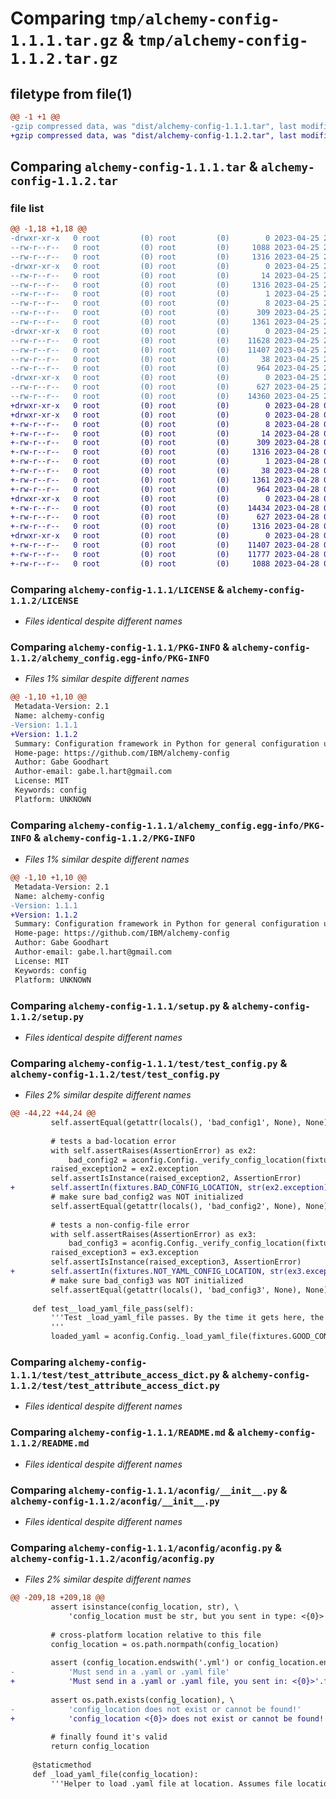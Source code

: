 # Comparing `tmp/alchemy-config-1.1.1.tar.gz` & `tmp/alchemy-config-1.1.2.tar.gz`

## filetype from file(1)

```diff
@@ -1 +1 @@
-gzip compressed data, was "dist/alchemy-config-1.1.1.tar", last modified: Tue Apr 25 21:56:59 2023, max compression
+gzip compressed data, was "dist/alchemy-config-1.1.2.tar", last modified: Fri Apr 28 01:09:19 2023, max compression
```

## Comparing `alchemy-config-1.1.1.tar` & `alchemy-config-1.1.2.tar`

### file list

```diff
@@ -1,18 +1,18 @@
-drwxr-xr-x   0 root         (0) root         (0)        0 2023-04-25 21:56:59.000000 alchemy-config-1.1.1/
--rw-r--r--   0 root         (0) root         (0)     1088 2023-04-25 21:56:32.000000 alchemy-config-1.1.1/LICENSE
--rw-r--r--   0 root         (0) root         (0)     1316 2023-04-25 21:56:59.000000 alchemy-config-1.1.1/PKG-INFO
-drwxr-xr-x   0 root         (0) root         (0)        0 2023-04-25 21:56:59.000000 alchemy-config-1.1.1/alchemy_config.egg-info/
--rw-r--r--   0 root         (0) root         (0)       14 2023-04-25 21:56:59.000000 alchemy-config-1.1.1/alchemy_config.egg-info/requires.txt
--rw-r--r--   0 root         (0) root         (0)     1316 2023-04-25 21:56:59.000000 alchemy-config-1.1.1/alchemy_config.egg-info/PKG-INFO
--rw-r--r--   0 root         (0) root         (0)        1 2023-04-25 21:56:59.000000 alchemy-config-1.1.1/alchemy_config.egg-info/dependency_links.txt
--rw-r--r--   0 root         (0) root         (0)        8 2023-04-25 21:56:59.000000 alchemy-config-1.1.1/alchemy_config.egg-info/top_level.txt
--rw-r--r--   0 root         (0) root         (0)      309 2023-04-25 21:56:59.000000 alchemy-config-1.1.1/alchemy_config.egg-info/SOURCES.txt
--rw-r--r--   0 root         (0) root         (0)     1361 2023-04-25 21:56:32.000000 alchemy-config-1.1.1/setup.py
-drwxr-xr-x   0 root         (0) root         (0)        0 2023-04-25 21:56:59.000000 alchemy-config-1.1.1/test/
--rw-r--r--   0 root         (0) root         (0)    11628 2023-04-25 21:56:32.000000 alchemy-config-1.1.1/test/test_config.py
--rw-r--r--   0 root         (0) root         (0)    11407 2023-04-25 21:56:32.000000 alchemy-config-1.1.1/test/test_attribute_access_dict.py
--rw-r--r--   0 root         (0) root         (0)       38 2023-04-25 21:56:59.000000 alchemy-config-1.1.1/setup.cfg
--rw-r--r--   0 root         (0) root         (0)      964 2023-04-25 21:56:32.000000 alchemy-config-1.1.1/README.md
-drwxr-xr-x   0 root         (0) root         (0)        0 2023-04-25 21:56:59.000000 alchemy-config-1.1.1/aconfig/
--rw-r--r--   0 root         (0) root         (0)      627 2023-04-25 21:56:32.000000 alchemy-config-1.1.1/aconfig/__init__.py
--rw-r--r--   0 root         (0) root         (0)    14360 2023-04-25 21:56:32.000000 alchemy-config-1.1.1/aconfig/aconfig.py
+drwxr-xr-x   0 root         (0) root         (0)        0 2023-04-28 01:09:19.000000 alchemy-config-1.1.2/
+drwxr-xr-x   0 root         (0) root         (0)        0 2023-04-28 01:09:19.000000 alchemy-config-1.1.2/alchemy_config.egg-info/
+-rw-r--r--   0 root         (0) root         (0)        8 2023-04-28 01:09:19.000000 alchemy-config-1.1.2/alchemy_config.egg-info/top_level.txt
+-rw-r--r--   0 root         (0) root         (0)       14 2023-04-28 01:09:19.000000 alchemy-config-1.1.2/alchemy_config.egg-info/requires.txt
+-rw-r--r--   0 root         (0) root         (0)      309 2023-04-28 01:09:19.000000 alchemy-config-1.1.2/alchemy_config.egg-info/SOURCES.txt
+-rw-r--r--   0 root         (0) root         (0)     1316 2023-04-28 01:09:19.000000 alchemy-config-1.1.2/alchemy_config.egg-info/PKG-INFO
+-rw-r--r--   0 root         (0) root         (0)        1 2023-04-28 01:09:19.000000 alchemy-config-1.1.2/alchemy_config.egg-info/dependency_links.txt
+-rw-r--r--   0 root         (0) root         (0)       38 2023-04-28 01:09:19.000000 alchemy-config-1.1.2/setup.cfg
+-rw-r--r--   0 root         (0) root         (0)     1361 2023-04-28 01:08:53.000000 alchemy-config-1.1.2/setup.py
+-rw-r--r--   0 root         (0) root         (0)      964 2023-04-28 01:08:53.000000 alchemy-config-1.1.2/README.md
+drwxr-xr-x   0 root         (0) root         (0)        0 2023-04-28 01:09:19.000000 alchemy-config-1.1.2/aconfig/
+-rw-r--r--   0 root         (0) root         (0)    14434 2023-04-28 01:08:53.000000 alchemy-config-1.1.2/aconfig/aconfig.py
+-rw-r--r--   0 root         (0) root         (0)      627 2023-04-28 01:08:53.000000 alchemy-config-1.1.2/aconfig/__init__.py
+-rw-r--r--   0 root         (0) root         (0)     1316 2023-04-28 01:09:19.000000 alchemy-config-1.1.2/PKG-INFO
+drwxr-xr-x   0 root         (0) root         (0)        0 2023-04-28 01:09:19.000000 alchemy-config-1.1.2/test/
+-rw-r--r--   0 root         (0) root         (0)    11407 2023-04-28 01:08:53.000000 alchemy-config-1.1.2/test/test_attribute_access_dict.py
+-rw-r--r--   0 root         (0) root         (0)    11777 2023-04-28 01:08:53.000000 alchemy-config-1.1.2/test/test_config.py
+-rw-r--r--   0 root         (0) root         (0)     1088 2023-04-28 01:08:53.000000 alchemy-config-1.1.2/LICENSE
```

### Comparing `alchemy-config-1.1.1/LICENSE` & `alchemy-config-1.1.2/LICENSE`

 * *Files identical despite different names*

### Comparing `alchemy-config-1.1.1/PKG-INFO` & `alchemy-config-1.1.2/alchemy_config.egg-info/PKG-INFO`

 * *Files 1% similar despite different names*

```diff
@@ -1,10 +1,10 @@
 Metadata-Version: 2.1
 Name: alchemy-config
-Version: 1.1.1
+Version: 1.1.2
 Summary: Configuration framework in Python for general configuration use.
 Home-page: https://github.com/IBM/alchemy-config
 Author: Gabe Goodhart
 Author-email: gabe.l.hart@gmail.com
 License: MIT
 Keywords: config
 Platform: UNKNOWN
```

### Comparing `alchemy-config-1.1.1/alchemy_config.egg-info/PKG-INFO` & `alchemy-config-1.1.2/PKG-INFO`

 * *Files 1% similar despite different names*

```diff
@@ -1,10 +1,10 @@
 Metadata-Version: 2.1
 Name: alchemy-config
-Version: 1.1.1
+Version: 1.1.2
 Summary: Configuration framework in Python for general configuration use.
 Home-page: https://github.com/IBM/alchemy-config
 Author: Gabe Goodhart
 Author-email: gabe.l.hart@gmail.com
 License: MIT
 Keywords: config
 Platform: UNKNOWN
```

### Comparing `alchemy-config-1.1.1/setup.py` & `alchemy-config-1.1.2/setup.py`

 * *Files identical despite different names*

### Comparing `alchemy-config-1.1.1/test/test_config.py` & `alchemy-config-1.1.2/test/test_config.py`

 * *Files 2% similar despite different names*

```diff
@@ -44,22 +44,24 @@
         self.assertEqual(getattr(locals(), 'bad_config1', None), None)
 
         # tests a bad-location error
         with self.assertRaises(AssertionError) as ex2:
             bad_config2 = aconfig.Config._verify_config_location(fixtures.BAD_CONFIG_LOCATION)
         raised_exception2 = ex2.exception
         self.assertIsInstance(raised_exception2, AssertionError)
+        self.assertIn(fixtures.BAD_CONFIG_LOCATION, str(ex2.exception))
         # make sure bad_config2 was NOT initialized
         self.assertEqual(getattr(locals(), 'bad_config2', None), None)
 
         # tests a non-config-file error
         with self.assertRaises(AssertionError) as ex3:
             bad_config3 = aconfig.Config._verify_config_location(fixtures.NOT_YAML_CONFIG_LOCATION)
         raised_exception3 = ex3.exception
         self.assertIsInstance(raised_exception3, AssertionError)
+        self.assertIn(fixtures.NOT_YAML_CONFIG_LOCATION, str(ex3.exception))
         # make sure bad_config3 was NOT initialized
         self.assertEqual(getattr(locals(), 'bad_config3', None), None)
 
     def test__load_yaml_file_pass(self):
         '''Test _load_yaml_file passes. By the time it gets here, the file location has been verified
         '''
         loaded_yaml = aconfig.Config._load_yaml_file(fixtures.GOOD_CONFIG_LOCATION)
```

### Comparing `alchemy-config-1.1.1/test/test_attribute_access_dict.py` & `alchemy-config-1.1.2/test/test_attribute_access_dict.py`

 * *Files identical despite different names*

### Comparing `alchemy-config-1.1.1/README.md` & `alchemy-config-1.1.2/README.md`

 * *Files identical despite different names*

### Comparing `alchemy-config-1.1.1/aconfig/__init__.py` & `alchemy-config-1.1.2/aconfig/__init__.py`

 * *Files identical despite different names*

### Comparing `alchemy-config-1.1.1/aconfig/aconfig.py` & `alchemy-config-1.1.2/aconfig/aconfig.py`

 * *Files 2% similar despite different names*

```diff
@@ -209,18 +209,18 @@
         assert isinstance(config_location, str), \
             'config_location must be str, but you sent in type: <{0}>'.format(type(config_location))
 
         # cross-platform location relative to this file
         config_location = os.path.normpath(config_location)
 
         assert (config_location.endswith('.yml') or config_location.endswith('.yaml')), \
-            'Must send in a .yaml or .yaml file'
+            'Must send in a .yaml or .yaml file, you sent in: <{0}>'.format(config_location)
 
         assert os.path.exists(config_location), \
-            'config_location does not exist or cannot be found!'
+            'config_location <{0}> does not exist or cannot be found!'.format(config_location)
 
         # finally found it's valid
         return config_location
 
     @staticmethod
     def _load_yaml_file(config_location):
         '''Helper to load .yaml file at location. Assumes file location has been validated.
```

